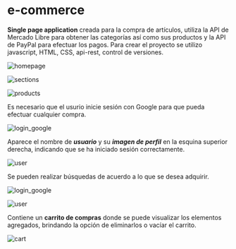 # e-commerce

**Single page application** creada para la compra de artículos, utiliza la API de Mercado Libre para obtener las categorías así como sus productos y la API de PayPal para efectuar los pagos.
Para crear el proyecto se utilizo javascript, HTML, CSS, api-rest, control de versiones. 

![homepage](./assets/images/homepage.png)

![sections](./assets/images/sections.png)

![products](./assets/images/products.png)

Es necesario que el usurio inicie sesión con Google para que pueda efectuar cualquier compra.

![login_google](./assets/images/login_google.png)

Aparece el nombre de **_usuario_** y su **_imagen de perfil_** en la esquina superior derecha, indicando que se ha iniciado sesión correctamente.

![user](./assets/images/user.png)

Se pueden realizar búsquedas de acuerdo a lo que se desea adquirir.

![login_google](./assets/images/search.png)

![user](./assets/images/search_results.png)

Contiene un **carrito de compras** donde se puede visualizar los elementos agregados, brindando la opción de eliminarlos o vacíar el carrito.

![cart](./assets/images/cart.png)
